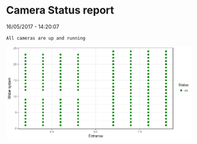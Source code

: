 Camera Status report
================
16/05/2017 - 14:20:07

    All cameras are up and running

![](camreport_files/figure-markdown_github/unnamed-chunk-2-1.png)
